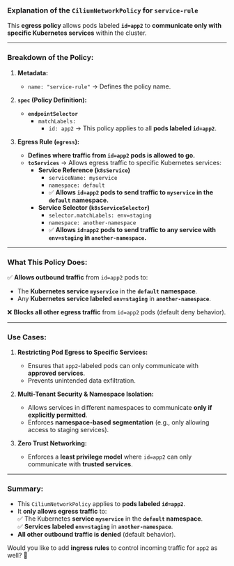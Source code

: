### **Explanation of the `CiliumNetworkPolicy` for `service-rule`**  

This **egress policy** allows pods labeled **`id=app2`** to **communicate only with specific Kubernetes services** within the cluster.

---

### **Breakdown of the Policy:**

1. **Metadata:**
   - `name: "service-rule"` → Defines the policy name.

2. **`spec` (Policy Definition):**
   - **`endpointSelector`**  
     - `matchLabels:`  
       - `id: app2` → This policy applies to all **pods labeled `id=app2`**.

3. **Egress Rule (`egress`):**  
   - **Defines where traffic from `id=app2` pods is allowed to go.**
   - **`toServices`** → Allows egress traffic to specific Kubernetes services:
     - **Service Reference (`k8sService`)**
       - `serviceName: myservice`  
       - `namespace: default`  
       - ✅ **Allows `id=app2` pods to send traffic to `myservice` in the `default` namespace.**
     - **Service Selector (`k8sServiceSelector`)**
       - `selector.matchLabels: env=staging`  
       - `namespace: another-namespace`  
       - ✅ **Allows `id=app2` pods to send traffic to any service with `env=staging` in `another-namespace`.**

---

### **What This Policy Does:**
✅ **Allows outbound traffic** from `id=app2` pods to:  
   - The **Kubernetes service `myservice`** in the **`default` namespace**.  
   - Any **Kubernetes service labeled `env=staging`** in **`another-namespace`**.  

❌ **Blocks all other egress traffic** from `id=app2` pods (default deny behavior).  

---

### **Use Cases:**
1. **Restricting Pod Egress to Specific Services:**  
   - Ensures that `app2`-labeled pods can only communicate with **approved services**.  
   - Prevents unintended data exfiltration.  

2. **Multi-Tenant Security & Namespace Isolation:**  
   - Allows services in different namespaces to communicate **only if explicitly permitted**.  
   - Enforces **namespace-based segmentation** (e.g., only allowing access to staging services).  

3. **Zero Trust Networking:**  
   - Enforces a **least privilege model** where `id=app2` can only communicate with **trusted services**.  

---

### **Summary:**
- This `CiliumNetworkPolicy` applies to **pods labeled `id=app2`**.
- It **only allows egress traffic** to:  
  ✅ The Kubernetes **service `myservice`** in the **`default` namespace**.  
  ✅ **Services labeled `env=staging`** in **`another-namespace`**.  
- **All other outbound traffic is denied** (default behavior).  

Would you like to add **ingress rules** to control incoming traffic for `app2` as well? 🚀